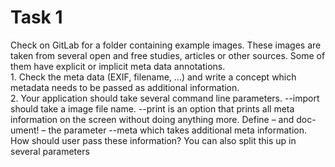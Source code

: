 <H1> Task 1 </H1> 

Check on GitLab for a folder containing example images. These images are taken
from several open and free studies, articles or other sources. Some of them have explicit or implicit meta data annotations. <br>
    1. Check the meta data (EXIF, filename, ...) and write a concept which metadata needs to be passed as additional information. <br>
    2. Your application should take several command line parameters. --import should take a image file name. --print is an option that prints all meta information on the screen without doing anything more. Define – and doc- ument! – the parameter --meta which takes additional meta information. How should user pass these information? You can also split this up in several parameters